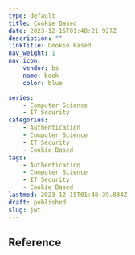 ```yaml
---
type: default
title: Cookie Based
date: 2023-12-15T01:48:21.927Z
description: ""
linkTitle: Cookie Based
nav_weight: 1
nav_icon:
    vendor: bs
    name: book
    color: blue

series:
    - Computer Science
    - IT Security
categories:
    - Authentication
    - Computer Science
    - IT Security
    - Cookie Based
tags:
    - Authentication
    - Computer Science
    - IT Security
    - Cookie Based
lastmod: 2023-12-15T01:48:39.834Z
draft: published
slug: jwt
---
```


## Reference
